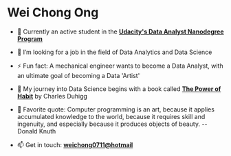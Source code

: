 # Wei Chong Ong

- 🌱 Currently an active student in the [**Udacity's Data Analyst Nanodegree Program**](https://www.udacity.com/course/data-analyst-nanodegree--nd002)

- :briefcase: I’m looking for a job in the field of Data Analytics and Data Science

- ⚡ Fun fact: A mechanical engineer  wants to become a Data Analyst, with an ultimate goal of becoming a Data 'Artist'

- :rocket: My journey into Data Science begins with a book called [**The Power of Habit**](https://www.amazon.de/-/en/Charles-Duhigg/dp/1847946240/ref=sr_1_1?crid=623EWT9ELMN8&dchild=1&keywords=the+power+of+habit&qid=1603792487&sprefix=the+power+of+hab%2Caps%2C173&sr=8-1) by Charles Duhigg

- 💬 Favorite quote: Computer programming is an art, because it applies accumulated knowledge to the world, because it requires skill and ingenuity, and especially because it produces objects of beauty. -- Donald Knuth

- 📫 Get in touch: [**weichong0711@hotmail**](weichong0711@hotmail)
 




<!--
**weichong-ong/weichong-ong** is a ✨ _special_ ✨ repository because its `README.md` (this file) appears on your GitHub profile.

curiousity and ability to go and find my own answers 
People who come with the Udacity training are already really demonstrating that because we're unafraid to go and teach our something new.

- :fire: Someone who is unafraid to pursue own passion fiercely and always taking the road less travelled

- :beginner: Beginner's mindset and curiousity

Here are some ideas to get you started:

- 🔭 I’m currently working on ...
- 🌱 I’m currently learning ...
- 👯 I’m looking to collaborate on ...
- 🤔 I’m looking for help with ...
- 💬 Ask me about ...
- 📫 How to reach me: ...
- 😄 Pronouns: ...
- ⚡ Fun fact: ...
- :lotus_position_man: Life quote: True happiness is not attained through self-gratification, but through fidelity to a worthy purpose. - Hellen Keller
-->
